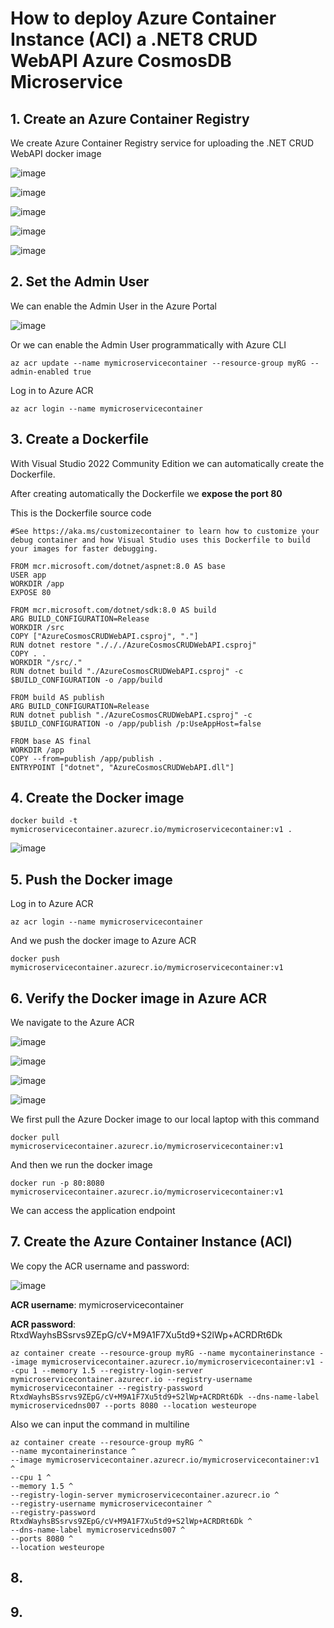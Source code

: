 # How to deploy Azure Container Instance (ACI) a .NET8 CRUD WebAPI Azure CosmosDB Microservice

## 1. Create an Azure Container Registry

We create Azure Container Registry service for uploading the .NET CRUD WebAPI docker image

![image](https://github.com/luiscoco/MicroServices_dotNET8_CRUD_WebAPI-CosmosDB-deployed_to_Azure_Container_Instance/assets/32194879/38684cb4-6405-4516-a2d5-8c2b5fd9dddb)

![image](https://github.com/luiscoco/MicroServices_dotNET8_CRUD_WebAPI-CosmosDB-deployed_to_Azure_Container_Instance/assets/32194879/a34a5018-1a6f-4dec-8182-5a763be38da0)

![image](https://github.com/luiscoco/MicroServices_dotNET8_CRUD_WebAPI-CosmosDB-deployed_to_Azure_Container_Instance/assets/32194879/e1604cbc-3bb6-43ea-b210-d6c6034c6f31)

![image](https://github.com/luiscoco/MicroServices_dotNET8_CRUD_WebAPI-CosmosDB-deployed_to_Azure_Container_Instance/assets/32194879/e0d0ab7e-ba80-4fd3-ba16-58913bc4b76e)

![image](https://github.com/luiscoco/MicroServices_dotNET8_CRUD_WebAPI-CosmosDB-deployed_to_Azure_Container_Instance/assets/32194879/bdccf3dc-114e-4758-bd1b-0c3996a91d9a)

## 2. Set the Admin User

We can enable the Admin User in the Azure Portal 

![image](https://github.com/luiscoco/MicroServices_dotNET8_CRUD_WebAPI-CosmosDB-deployed_to_Azure_Container_Instance/assets/32194879/3690cdf3-d6b3-4003-9716-6cbf0eee4a87)

Or we can enable the Admin User programmatically with Azure CLI

```
az acr update --name mymicroservicecontainer --resource-group myRG --admin-enabled true
```

Log in to Azure ACR

```
az acr login --name mymicroservicecontainer
```

## 3. Create a Dockerfile

With Visual Studio 2022 Community Edition we can automatically create the Dockerfile. 

After creating automatically the Dockerfile we **expose the port 80**

This is the Dockerfile source code

```
#See https://aka.ms/customizecontainer to learn how to customize your debug container and how Visual Studio uses this Dockerfile to build your images for faster debugging.

FROM mcr.microsoft.com/dotnet/aspnet:8.0 AS base
USER app
WORKDIR /app
EXPOSE 80

FROM mcr.microsoft.com/dotnet/sdk:8.0 AS build
ARG BUILD_CONFIGURATION=Release
WORKDIR /src
COPY ["AzureCosmosCRUDWebAPI.csproj", "."]
RUN dotnet restore "./././AzureCosmosCRUDWebAPI.csproj"
COPY . .
WORKDIR "/src/."
RUN dotnet build "./AzureCosmosCRUDWebAPI.csproj" -c $BUILD_CONFIGURATION -o /app/build

FROM build AS publish
ARG BUILD_CONFIGURATION=Release
RUN dotnet publish "./AzureCosmosCRUDWebAPI.csproj" -c $BUILD_CONFIGURATION -o /app/publish /p:UseAppHost=false

FROM base AS final
WORKDIR /app
COPY --from=publish /app/publish .
ENTRYPOINT ["dotnet", "AzureCosmosCRUDWebAPI.dll"]
```

## 4. Create the Docker image

```
docker build -t mymicroservicecontainer.azurecr.io/mymicroservicecontainer:v1 .
```

![image](https://github.com/luiscoco/MicroServices_dotNET8_CRUD_WebAPI-CosmosDB-deployed_to_Azure_Container_Instance/assets/32194879/d3cf3bae-4791-46ca-8ade-680c1d71cd7d)

## 5. Push the Docker image

Log in to Azure ACR

```
az acr login --name mymicroservicecontainer
```

And we push the docker image to Azure ACR

```
docker push mymicroservicecontainer.azurecr.io/mymicroservicecontainer:v1
```

## 6. Verify the Docker image in Azure ACR

We navigate to the Azure ACR

![image](https://github.com/luiscoco/MicroServices_dotNET8_CRUD_WebAPI-CosmosDB-deployed_to_Azure_Container_Instance/assets/32194879/d01246fc-cb1d-4a6d-9353-dbb7145b3bbd)

![image](https://github.com/luiscoco/MicroServices_dotNET8_CRUD_WebAPI-CosmosDB-deployed_to_Azure_Container_Instance/assets/32194879/6aa03f7a-7478-4db8-8550-c4e9afbe9772)

![image](https://github.com/luiscoco/MicroServices_dotNET8_CRUD_WebAPI-CosmosDB-deployed_to_Azure_Container_Instance/assets/32194879/85f62764-9d7e-4653-9693-558fe1b15cfc)

![image](https://github.com/luiscoco/MicroServices_dotNET8_CRUD_WebAPI-CosmosDB-deployed_to_Azure_Container_Instance/assets/32194879/baa97e05-c998-4433-8dd8-c0b9d271815b)

We first pull the Azure Docker image to our local laptop with this command

```
docker pull mymicroservicecontainer.azurecr.io/mymicroservicecontainer:v1
```

And then we run the docker image

```
docker run -p 80:8080 mymicroservicecontainer.azurecr.io/mymicroservicecontainer:v1
```

We can access the application endpoint



## 7. Create the Azure Container Instance (ACI) 

We copy the ACR username and password:

![image](https://github.com/luiscoco/MicroServices_dotNET8_CRUD_WebAPI-CosmosDB-deployed_to_Azure_Container_Instance/assets/32194879/2099d8be-1613-44fb-90d1-08ed846fe0b6)

**ACR username**: mymicroservicecontainer
 
**ACR password**: RtxdWayhsBSsrvs9ZEpG/cV+M9A1F7Xu5td9+S2lWp+ACRDRt6Dk

```
az container create --resource-group myRG --name mycontainerinstance --image mymicroservicecontainer.azurecr.io/mymicroservicecontainer:v1 --cpu 1 --memory 1.5 --registry-login-server mymicroservicecontainer.azurecr.io --registry-username mymicroservicecontainer --registry-password RtxdWayhsBSsrvs9ZEpG/cV+M9A1F7Xu5td9+S2lWp+ACRDRt6Dk --dns-name-label mymicroservicedns007 --ports 8080 --location westeurope
```

Also we can input the command in multiline

```
az container create --resource-group myRG ^
--name mycontainerinstance ^
--image mymicroservicecontainer.azurecr.io/mymicroservicecontainer:v1 ^
--cpu 1 ^
--memory 1.5 ^
--registry-login-server mymicroservicecontainer.azurecr.io ^
--registry-username mymicroservicecontainer ^
--registry-password RtxdWayhsBSsrvs9ZEpG/cV+M9A1F7Xu5td9+S2lWp+ACRDRt6Dk ^
--dns-name-label mymicroservicedns007 ^
--ports 8080 ^
--location westeurope
```

## 8. 



## 9. 






